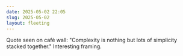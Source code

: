 ```yaml
---
date: 2025-05-02 22:05
slug: 2025-05-02
layout: fleeting
---
```


Quote seen on café wall: "Complexity is nothing but lots of simplicity stacked together." Interesting framing. 